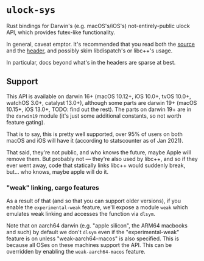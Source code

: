 # `ulock-sys`

Rust bindings for Darwin's (e.g. macOS's/iOS's) not-entirely-public ulock API, which provides futex-like functionality.

In general, caveat emptor. It's recommended that you read both the [source](https://opensource.apple.com/source/xnu/xnu-6153.11.26/bsd/kern/sys_ulock.c.auto.html) and the [header](https://opensource.apple.com/source/xnu/xnu-6153.11.26/bsd/sys/ulock.h.auto.html), and possibly skim libdispatch's or libc++'s usage.

In particular, docs beyond what's in the headers are sparse at best.

## Support

This API is available on darwin 16+ (macOS 10.12+, iOS 10.0+, tvOS 10.0+, watchOS 3.0+, catalyst 13.0+), although some parts are darwin 19+ (macOS 10.15+, iOS 13.0+, TODO: find out the rest). The parts on darwin 19+ are in the `darwin19` module (it's just some additional constants, so not worth feature gating).

That is to say, this is pretty well supported, over 95% of users on both macOS and iOS will have it (according to statscounter as of Jan 2021).

That said, they're not public, and who knows the future, maybe Apple will remove them. But probably not — they're also used by libc++, and so if they ever went away, code that statically links libc++ would suddenly break, but... who knows, maybe apple will do it.

### "weak" linking, cargo features

As a result of that (and so that you can support older versions), if you enable the `experimental-weak` feature, we'll expose a module `weak` which emulates weak linking and accesses the function via `dlsym`.

Note that on aarch64 darwin (e.g. "apple silicon", the ARM64 macbooks and such) by default we don't `dlsym` even if the "experimental-weak" feature is on unless "weak-aarch64-macos" is also specified. This is because all OSes on these machines support the API. This can be overridden by enabling the `weak-aarch64-macos` feature.
